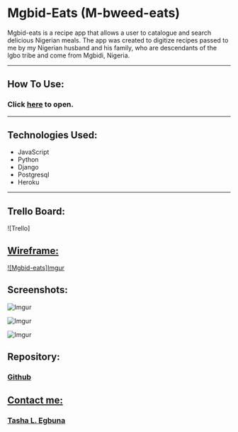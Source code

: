 # Mgbid-Eats (M-bweed-eats) 

Mgbid-eats is a recipe app that allows a user to catalogue and search delicious Nigerian meals. The app was created to digitize recipes passed to me by my Nigerian husband and his family, who are descendants of the Igbo tribe and come from Mgbidi, Nigeria.
___
## How To Use: 
### Click <a href='https://mgbideats.herokuapp.com/'>here</a> to open.
___

## Technologies Used:
- JavaScript
- Python
- Django
- Postgresql
- Heroku
___

## Trello Board:
![Trello] <a href='https://trello.com/b/TtVVWk8U/mbid-eats'>

## Wireframe:
![Mgbid-eats][Imgur](https://i.imgur.com/3RabutX.png)

## Screenshots:

![Imgur](https://i.imgur.com/hJYTZJ1.png?1)

![Imgur](https://i.imgur.com/6PfoUzg.png?1)

![Imgur](https://i.imgur.com/e9cb0tD.png?1)

## Repository:
### <a href='https://github.com/tegbuna/mbid-eats'> Github

## Contact me:
 ### <a href='https://www.linkedin.com/in/tasha-l-egbuna/'>Tasha L. Egbuna</a>
